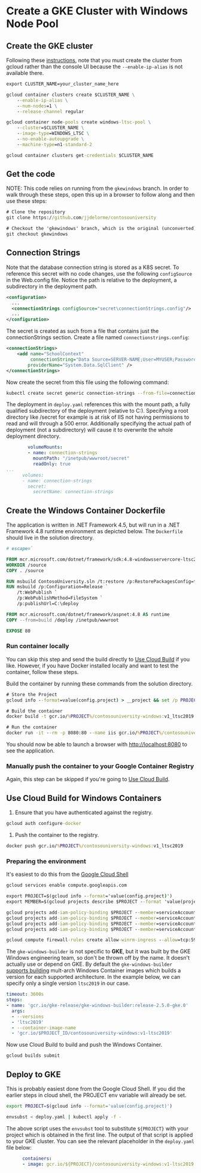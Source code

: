# Create a GKE Cluster with Windows Node Pool 

## Create the GKE cluster

Following these [instructions](https://cloud.google.com/kubernetes-engine/docs/how-to/creating-a-cluster-windows), note that you must create the cluster from gcloud rather than the console UI because the `--enable-ip-alias` is not available there.

```cmd
export CLUSTER_NAME=your_cluster_name_here

gcloud container clusters create $CLUSTER_NAME \
    --enable-ip-alias \
    --num-nodes=1 \
    --release-channel regular

gcloud container node-pools create windows-ltsc-pool \
    --cluster=$CLUSTER_NAME \
    --image-type=WINDOWS_LTSC \
    --no-enable-autoupgrade \
    --machine-type=n1-standard-2

gcloud container clusters get-credentials $CLUSTER_NAME
```

## Get the code

NOTE: This code relies on running from the `gkewindows` branch.  In order to walk through these steps, open this up in a browser to follow along and then use these steps:

```cmd
# Clone the repository
git clone https://github.com/jjdelorme/contosouniversity

# Checkout the 'gkewindows' branch, which is the original (unconverted) .NET Framework 4.5 application.
git checkout gkewindows
```

## Connection Strings
Note that the database connection string is stored as a K8S secret.  To reference this secret with no code changes, use the following ```configSource``` in the Web.config file.  Notice the path is relative to the deployment, a subdirectory in the deployment path.

```xml
<configuration>
  ...
  <connectionStrings configSource="secret\connectionStrings.config"/>
  ...
</configuration>
```

The secret is created as such from a file that contains just the connectionStrings section.  Create a file named `connectionstrings.config`:

```xml
<connectionStrings>
    <add name="SchoolContext"
         connectionString="Data Source=SERVER-NAME;User=MYUSER;Password=MYPASSWORD;Initial Catalog=ContosoUniversity;"
        providerName="System.Data.SqlClient" />
</connectionStrings>
```

Now create the secret from this file using the following command:

```bash
kubectl create secret generic connection-strings --from-file=connectionStrings.config
```

The deployment in `deploy.yaml` references this with the mount path, a fully qualified subdirectory of the deployment (relative to C:\).  Specifying a root directory like /secret for example is at risk of IIS not having permissions to read and will through a 500 error.  Additionally specifying the actual path of deployment (not a subdirectory) will cause it to overwrite the whole deployment directory.

```yaml
        volumeMounts: 
        - name: connection-strings
          mountPath: "/inetpub/wwwroot/secret"
          readOnly: true        
...
      volumes:
      - name: connection-strings
        secret:
          secretName: connection-strings
```

## Create the Windows Container Dockerfile
The application is written in .NET Framework 4.5, but will run in a .NET Framework 4.8 runtime environment as depicted below.  The `Dockerfile` should live in the solution directory.

```dockerfile
# escape=`

FROM mcr.microsoft.com/dotnet/framework/sdk:4.8-windowsservercore-ltsc2019 AS build
WORKDIR /source
COPY . /source

RUN msbuild ContosoUniversity.sln /t:restore /p:RestorePackagesConfig=true
RUN msbuild /p:Configuration=Release `
	/t:WebPublish `
	/p:WebPublishMethod=FileSystem `
	/p:publishUrl=C:\deploy

FROM mcr.microsoft.com/dotnet/framework/aspnet:4.8 AS runtime
COPY --from=build /deploy /inetpub/wwwroot

EXPOSE 80
```
### Run container locally

You can skip this step and send the build directly to [Use Cloud Build](#Use-Cloud-Build-for-Windows-Containers) if you like.  However, if you have Docker installed locally and want to test the container, follow these steps.

Build the container by running these commands from the solution directory.
```cmd
# Store the Project
gcloud info --format=value(config.project) > __project && set /p PROJECT= < __project

# Build the container
docker build -t gcr.io/%PROJECT%/contosouniversity-windows:v1_ltsc2019 -f Dockerfile .

# Run the container
docker run -it --rm -p 8080:80 --name iis gcr.io/%PROJECT%/contosouniversity-windows:v1_ltsc2019
```
You should now be able to launch a browser with [http://localhost:8080](http://localhost:8080) to see the application.

### Manually push the container to your Google Container Registry

Again, this step can be skipped if you're going to [Use Cloud Build](#Use-Cloud-Build-for-Windows-Containers).

## Use Cloud Build for Windows Containers

1. Ensure that you have authenticated against the registry.
```cmd
gcloud auth configure-docker
```

1. Push the container to the registry.
```cmd
docker push gcr.io/%PROJECT%/contosouniversity-windows:v1_ltsc2019
```

### Preparing the environment

It's easiest to do this from the [Google Cloud Shell](https://shell.cloud.google.com)

```cmd
gcloud services enable compute.googleapis.com

export PROJECT=$(gcloud info --format='value(config.project)')
export MEMBER=$(gcloud projects describe $PROJECT --format 'value(projectNumber)')@cloudbuild.gserviceaccount.com

gcloud projects add-iam-policy-binding $PROJECT --member=serviceAccount:$MEMBER --role='roles/compute.instanceAdmin'
gcloud projects add-iam-policy-binding $PROJECT --member=serviceAccount:$MEMBER --role='roles/iam.serviceAccountUser'
gcloud projects add-iam-policy-binding $PROJECT --member=serviceAccount:$MEMBER --role='roles/compute.networkViewer'
gcloud projects add-iam-policy-binding $PROJECT --member=serviceAccount:$MEMBER --role='roles/storage.admin'

gcloud compute firewall-rules create allow-winrm-ingress --allow=tcp:5986 --direction=INGRESS
```

The `gke-windows-builder` is not specific to **GKE**, but it was built by the GKE Windows engineering team, so don't be thrown off by the name.  It doesn't actually use or depend on GKE.  By default the `gke-windows-builder` [supports building](https://cloud.google.com/kubernetes-engine/docs/tutorials/building-windows-multi-arch-images) mult-arch Windows Container images which builds a version for each supported architecture.  In the example below, we can specify only a single version `ltsc2019` in our case.

```yaml
timeout: 3600s
steps:
- name: 'gcr.io/gke-release/gke-windows-builder:release-2.5.0-gke.0'
  args:
  - --versions
  - 'ltsc2019'
  - --container-image-name
  - 'gcr.io/$PROJECT_ID/contosouniversity-windows:v1-ltsc2019'
```

Now use Cloud Build to build and push the Windows Container.

  ```cmd
  gcloud builds submit
  ```

## Deploy to GKE

This is probably easiest done from the Google Cloud Shell.  If you did the earlier steps in cloud shell, the PROJECT env variable will already be set.  

```bash
export PROJECT=$(gcloud info --format='value(config.project)')

envsubst < deploy.yaml | kubectl apply -f -

```
The above script uses the `envsubst` tool to substitute `${PROJECT}` with your project which is obtained in the first line.  The output of that script is applied to your GKE cluster.  You can see the relevant placeholder in the `deploy.yaml` file below:

```yaml
      containers:
      - image: gcr.io/${PROJECT}/contosouniversity-windows:v1-ltsc2019
```
